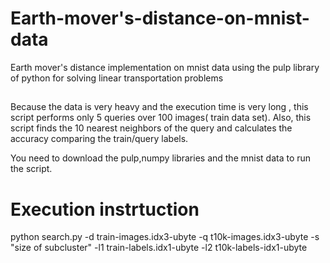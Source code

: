 # Earth-mover's-distance-on-mnist-data
Earth mover's distance implementation on mnist data using the pulp library of python for solving linear transportation problems

##
Because the data is very heavy and the execution time is very long , this script performs only 5 queries over 100 images( train data set).
Αlso, this script finds the 10 nearest neighbors of the query  and calculates the accuracy comparing the train/query labels.

You need to download the pulp,numpy libraries and the mnist data to run the script.
# Execution instrtuction
python search.py -d train-images.idx3-ubyte -q t10k-images.idx3-ubyte -s "size of subcluster" -l1 train-labels.idx1-ubyte -l2 t10k-labels-idx1-ubyte
